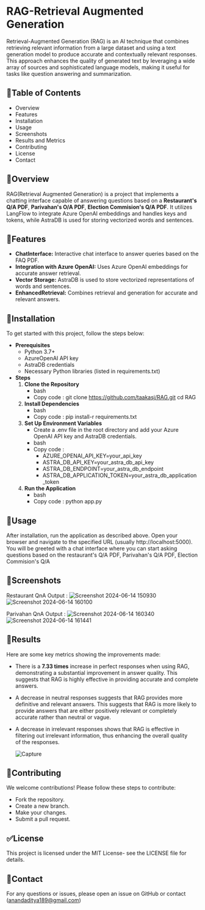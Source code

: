 
# RAG-Retrieval Augmented Generation

Retrieval-Augmented Generation (RAG) is an AI technique that combines retrieving relevant information from a large dataset and using a text generation model to produce accurate and contextually relevant responses. This approach enhances the quality of generated text by leveraging a wide array of sources and sophisticated language models, making it useful for tasks like question answering and summarization.


## 🚀Table of Contents 

- Overview
- Features
- Installation
- Usage
- Screenshots
- Results and Metrics
- Contributing
- License
- Contact



## 📖Overview
 RAG(Retrieval Augmented Generation) is a project that implements a chatting interface
 capable of answering questions based on a **Restaurant's Q/A PDF**, **Parivahan's O/A PDF**, **Election Commision's Q/A PDF**. It utilizes LangFlow to
 integrate Azure OpenAI embeddings and handles keys and tokens, while AstraDB is used for
 storing vectorized words and sentences.

## 📖Features
- **ChatInterface:** Interactive chat interface to answer queries based on the FAQ PDF.
- **Integration with Azure OpenAI:**  Uses Azure OpenAI embeddings for accurate answer retrieval.
- **Vector Storage:** AstraDB is used to store vectorized representations of words and sentences.
- **EnhancedRetrieval:**  Combines retrieval and generation for accurate and relevant answers.

##  🧵Installation
To get started with this project, follow the steps below:

- **Prerequisites**
    - Python 3.7+
    - AzureOpenAI API key
    - AstraDB credentials
    - Necessary Python libraries (listed in requirements.txt)
- **Steps**
     1. **Clone the Repository**
         - bash
         - Copy code : git clone https://github.com/taakasj/RAG.git cd RAG
     2. **Install Dependencies**
         -  bash
         - Copy code :  pip install-r requirements.txt
     3. **Set Up Environment Variables**
         -  Create a .env file in the root directory and add your Azure OpenAI API key and AstraDB credentials.
         -  bash
         -  Copy code :
            - AZURE_OPENAI_API_KEY=your_api_key
            - ASTRA_DB_API_KEY=your_astra_db_api_key
            - ASTRA_DB_ENDPOINT=your_astra_db_endpoint
            - ASTRA_DB_APPLICATION_TOKEN=your_astra_db_application_token
     4. **Run the Application**
           - bash
           - Copy code : python app.py  

## 🔰Usage
 After installation, run the application as described above. Open your browser and navigate to
 the specified URL (usually http://localhost:5000). You will be greeted with a chat
 interface where you can start asking questions based on the restaurant's Q/A PDF, Parivahan's Q/A PDF, Election Commision's Q/A



## 📌Screenshots

Restaurant QnA Output :
      ![Screenshot 2024-06-14 150930](https://github.com/AnandAditya2002/RAG/assets/96615239/1f01e561-c4ea-4640-846b-d40575831d69)
      ![Screenshot 2024-06-14 160100](https://github.com/AnandAditya2002/RAG/assets/96615239/f85bc5a0-970c-4ac7-b496-a57b14233700)

Parivahan QnA Output :
      ![Screenshot 2024-06-14 160340](https://github.com/AnandAditya2002/RAG/assets/96615239/4efab908-556e-4c12-a360-08ee01084d17)
      ![Screenshot 2024-06-14 161441](https://github.com/AnandAditya2002/RAG/assets/96615239/abc868b9-c96e-426c-99d7-8837bbf0fdb4)





## 📌Results

 Here are some key metrics showing the improvements made:
 - There is a **7.33 times** increase in perfect responses when using RAG, demonstrating a substantial improvement in answer quality. This suggests that RAG is highly effective in providing accurate and complete answers.
 - A decrease in neutral responses suggests that RAG provides more definitive and relevant answers. This suggests that RAG is more likely to provide answers that are either positively relevant or completely accurate rather than neutral or vague.
 - A decrease in irrelevant responses shows that RAG is effective in filtering out irrelevant information, thus enhancing the overall quality of the responses.
   
   ![Capture](https://github.com/AnandAditya2002/RAG/assets/96615239/ad40c276-86be-4f51-9648-f39dfc82c0ca)




## 🙌Contributing
We welcome contributions! Please follow these steps to 
contribute:
-  Fork the repository.
- Create a new branch.
- Make your changes.
- Submit a pull request.

##  ✅License
This project is licensed under the MIT License- see the LICENSE file for details.

##  📧Contact
For any questions or issues, please open an issue on GitHub or contact (anandaditya189@gmail.com)
